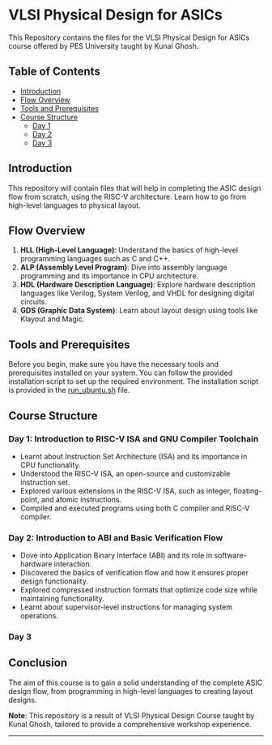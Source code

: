 # VLSI Physical Design for ASICs

This Repository contains the files for the VLSI Physical Design for ASICs course offered by PES University taught by Kunal Ghosh.

## Table of Contents
- [Introduction](#introduction)
- [Flow Overview](#flow-overview)
- [Tools and Prerequisites](#tools-and-prerequisites)
- [Course Structure](#course-structure)
  - [Day 1](#day-1-introduction-to-riscv-isa-and-gnu-compiler-toolchain)
  - [Day 2](#day-2-introduction-to-abi-and-basic-verification-flow)
  - [Day 3](#day-3)

## <a name="introduction"></a>Introduction
This repository will contain files that will help in completing the ASIC design flow from scratch, using the RISC-V architecture. Learn how to go from high-level languages to physical layout.

## <a name="flow-overview"></a>Flow Overview
1. **HLL (High-Level Language)**: Understand the basics of high-level programming languages such as C and C++.
2. **ALP (Assembly Level Program)**: Dive into assembly language programming and its importance in CPU architecture.
3. **HDL (Hardware Description Language)**: Explore hardware description languages like Verilog, System Verilog, and VHDL for designing digital circuits.
4. **GDS (Graphic Data System)**: Learn about layout design using tools like Klayout and Magic.

## <a name="tools-and-prerequisites"></a>Tools and Prerequisites
Before you begin, make sure you have the necessary tools and prerequisites installed on your system. You can follow the provided installation script to set up the required environment. The installation script is provided in the [run_ubuntu.sh](./run_ubuntu.sh) file.

## <a name="course-structure"></a>Course Structure
### <a name="day-1-introduction-to-riscv-isa-and-gnu-compiler-toolchain"></a>Day 1: Introduction to RISC-V ISA and GNU Compiler Toolchain
- Learnt about Instruction Set Architecture (ISA) and its importance in CPU functionality.
- Understood the RISC-V ISA, an open-source and customizable instruction set.
- Explored various extensions in the RISC-V ISA, such as integer, floating-point, and atomic instructions.
- Compiled and executed programs using both C compiler and RISC-V compiler.

### <a name="day-2-introduction-to-abi-and-basic-verification-flow"></a>Day 2: Introduction to ABI and Basic Verification Flow
- Dove into Application Binary Interface (ABI) and its role in software-hardware interaction.
- Discovered the basics of verification flow and how it ensures proper design functionality.
- Explored compressed instruction formats that optimize code size while maintaining functionality.
- Learnt about supervisor-level instructions for managing system operations.

### <a name="day-3"></a>Day 3

## Conclusion
The aim of this course is to gain a solid understanding of the complete ASIC design flow, from programming in high-level languages to creating layout designs. 

**Note**: This repository is a result of VLSI Physical Design Course taught by Kunal Ghosh, tailored to provide a comprehensive workshop experience.

---
